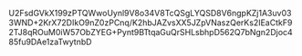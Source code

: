 U2FsdGVkX199zPTQWwoUynl9V8o34V8TcQSgLYQSD8V6ngpKZj1A3uv033WND+2KrX72DIkO9nZ0zPCnq/K2hbJAZvsXX5JZpVNaszQerKs2IEaCtkF92TJ8qROuM0iW57ObZYEG+Pynt9BTtqaGuQrSHLsbhpD562Q7bNgn2Djoc485fu9DAe1zaTwytnbD
